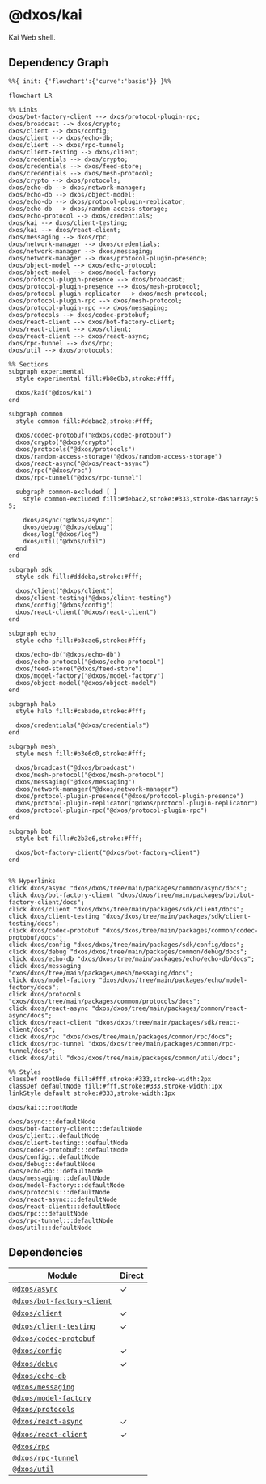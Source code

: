 # @dxos/kai

Kai Web shell.

## Dependency Graph

```mermaid
%%{ init: {'flowchart':{'curve':'basis'}} }%%

flowchart LR

%% Links
dxos/bot-factory-client --> dxos/protocol-plugin-rpc;
dxos/broadcast --> dxos/crypto;
dxos/client --> dxos/config;
dxos/client --> dxos/echo-db;
dxos/client --> dxos/rpc-tunnel;
dxos/client-testing --> dxos/client;
dxos/credentials --> dxos/crypto;
dxos/credentials --> dxos/feed-store;
dxos/credentials --> dxos/mesh-protocol;
dxos/crypto --> dxos/protocols;
dxos/echo-db --> dxos/network-manager;
dxos/echo-db --> dxos/object-model;
dxos/echo-db --> dxos/protocol-plugin-replicator;
dxos/echo-db --> dxos/random-access-storage;
dxos/echo-protocol --> dxos/credentials;
dxos/kai --> dxos/client-testing;
dxos/kai --> dxos/react-client;
dxos/messaging --> dxos/rpc;
dxos/network-manager --> dxos/credentials;
dxos/network-manager --> dxos/messaging;
dxos/network-manager --> dxos/protocol-plugin-presence;
dxos/object-model --> dxos/echo-protocol;
dxos/object-model --> dxos/model-factory;
dxos/protocol-plugin-presence --> dxos/broadcast;
dxos/protocol-plugin-presence --> dxos/mesh-protocol;
dxos/protocol-plugin-replicator --> dxos/mesh-protocol;
dxos/protocol-plugin-rpc --> dxos/mesh-protocol;
dxos/protocol-plugin-rpc --> dxos/messaging;
dxos/protocols --> dxos/codec-protobuf;
dxos/react-client --> dxos/bot-factory-client;
dxos/react-client --> dxos/client;
dxos/react-client --> dxos/react-async;
dxos/rpc-tunnel --> dxos/rpc;
dxos/util --> dxos/protocols;

%% Sections
subgraph experimental
  style experimental fill:#b8e6b3,stroke:#fff;

  dxos/kai("@dxos/kai")
end

subgraph common
  style common fill:#debac2,stroke:#fff;

  dxos/codec-protobuf("@dxos/codec-protobuf")
  dxos/crypto("@dxos/crypto")
  dxos/protocols("@dxos/protocols")
  dxos/random-access-storage("@dxos/random-access-storage")
  dxos/react-async("@dxos/react-async")
  dxos/rpc("@dxos/rpc")
  dxos/rpc-tunnel("@dxos/rpc-tunnel")

  subgraph common-excluded [ ]
    style common-excluded fill:#debac2,stroke:#333,stroke-dasharray:5 5;

    dxos/async("@dxos/async")
    dxos/debug("@dxos/debug")
    dxos/log("@dxos/log")
    dxos/util("@dxos/util")
  end
end

subgraph sdk
  style sdk fill:#dddeba,stroke:#fff;

  dxos/client("@dxos/client")
  dxos/client-testing("@dxos/client-testing")
  dxos/config("@dxos/config")
  dxos/react-client("@dxos/react-client")
end

subgraph echo
  style echo fill:#b3cae6,stroke:#fff;

  dxos/echo-db("@dxos/echo-db")
  dxos/echo-protocol("@dxos/echo-protocol")
  dxos/feed-store("@dxos/feed-store")
  dxos/model-factory("@dxos/model-factory")
  dxos/object-model("@dxos/object-model")
end

subgraph halo
  style halo fill:#cabade,stroke:#fff;

  dxos/credentials("@dxos/credentials")
end

subgraph mesh
  style mesh fill:#b3e6c0,stroke:#fff;

  dxos/broadcast("@dxos/broadcast")
  dxos/mesh-protocol("@dxos/mesh-protocol")
  dxos/messaging("@dxos/messaging")
  dxos/network-manager("@dxos/network-manager")
  dxos/protocol-plugin-presence("@dxos/protocol-plugin-presence")
  dxos/protocol-plugin-replicator("@dxos/protocol-plugin-replicator")
  dxos/protocol-plugin-rpc("@dxos/protocol-plugin-rpc")
end

subgraph bot
  style bot fill:#c2b3e6,stroke:#fff;

  dxos/bot-factory-client("@dxos/bot-factory-client")
end


%% Hyperlinks
click dxos/async "dxos/dxos/tree/main/packages/common/async/docs";
click dxos/bot-factory-client "dxos/dxos/tree/main/packages/bot/bot-factory-client/docs";
click dxos/client "dxos/dxos/tree/main/packages/sdk/client/docs";
click dxos/client-testing "dxos/dxos/tree/main/packages/sdk/client-testing/docs";
click dxos/codec-protobuf "dxos/dxos/tree/main/packages/common/codec-protobuf/docs";
click dxos/config "dxos/dxos/tree/main/packages/sdk/config/docs";
click dxos/debug "dxos/dxos/tree/main/packages/common/debug/docs";
click dxos/echo-db "dxos/dxos/tree/main/packages/echo/echo-db/docs";
click dxos/messaging "dxos/dxos/tree/main/packages/mesh/messaging/docs";
click dxos/model-factory "dxos/dxos/tree/main/packages/echo/model-factory/docs";
click dxos/protocols "dxos/dxos/tree/main/packages/common/protocols/docs";
click dxos/react-async "dxos/dxos/tree/main/packages/common/react-async/docs";
click dxos/react-client "dxos/dxos/tree/main/packages/sdk/react-client/docs";
click dxos/rpc "dxos/dxos/tree/main/packages/common/rpc/docs";
click dxos/rpc-tunnel "dxos/dxos/tree/main/packages/common/rpc-tunnel/docs";
click dxos/util "dxos/dxos/tree/main/packages/common/util/docs";

%% Styles
classDef rootNode fill:#fff,stroke:#333,stroke-width:2px
classDef defaultNode fill:#fff,stroke:#333,stroke-width:1px
linkStyle default stroke:#333,stroke-width:1px

dxos/kai:::rootNode

dxos/async:::defaultNode
dxos/bot-factory-client:::defaultNode
dxos/client:::defaultNode
dxos/client-testing:::defaultNode
dxos/codec-protobuf:::defaultNode
dxos/config:::defaultNode
dxos/debug:::defaultNode
dxos/echo-db:::defaultNode
dxos/messaging:::defaultNode
dxos/model-factory:::defaultNode
dxos/protocols:::defaultNode
dxos/react-async:::defaultNode
dxos/react-client:::defaultNode
dxos/rpc:::defaultNode
dxos/rpc-tunnel:::defaultNode
dxos/util:::defaultNode
```

## Dependencies

| Module | Direct |
|---|---|
| [`@dxos/async`](../../../../packages/common/async/docs/README.md) | &check; |
| [`@dxos/bot-factory-client`](../../../../packages/bot/bot-factory-client/docs/README.md) |  |
| [`@dxos/client`](../../../../packages/sdk/client/docs/README.md) | &check; |
| [`@dxos/client-testing`](../../../../packages/sdk/client-testing/docs/README.md) | &check; |
| [`@dxos/codec-protobuf`](../../../../packages/common/codec-protobuf/docs/README.md) |  |
| [`@dxos/config`](../../../../packages/sdk/config/docs/README.md) | &check; |
| [`@dxos/debug`](../../../../packages/common/debug/docs/README.md) | &check; |
| [`@dxos/echo-db`](../../../../packages/echo/echo-db/docs/README.md) |  |
| [`@dxos/messaging`](../../../../packages/mesh/messaging/docs/README.md) |  |
| [`@dxos/model-factory`](../../../../packages/echo/model-factory/docs/README.md) |  |
| [`@dxos/protocols`](../../../../packages/common/protocols/docs/README.md) |  |
| [`@dxos/react-async`](../../../../packages/common/react-async/docs/README.md) | &check; |
| [`@dxos/react-client`](../../../../packages/sdk/react-client/docs/README.md) | &check; |
| [`@dxos/rpc`](../../../../packages/common/rpc/docs/README.md) |  |
| [`@dxos/rpc-tunnel`](../../../../packages/common/rpc-tunnel/docs/README.md) |  |
| [`@dxos/util`](../../../../packages/common/util/docs/README.md) |  |
